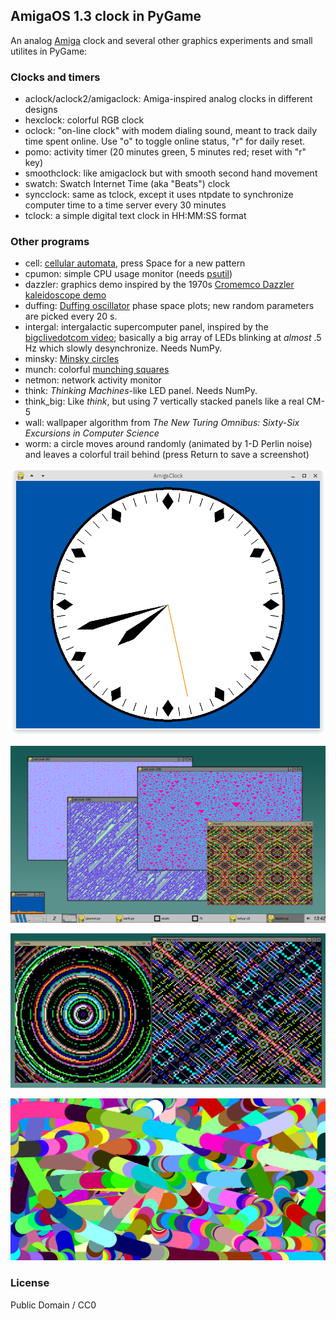 ## AmigaOS 1.3 clock in PyGame

An analog [Amiga](https://en.wikipedia.org/wiki/Amiga) clock and several other graphics experiments and small utilites in PyGame:

### Clocks and timers

* aclock/aclock2/amigaclock: Amiga-inspired analog clocks in different designs
* hexclock: colorful RGB clock
* oclock: "on-line clock" with modem dialing sound, meant to track daily time spent online. Use "o" to toggle online status, "r" for daily reset.
* pomo: activity timer (20 minutes green, 5 minutes red; reset with "r" key)
* smoothclock: like amigaclock but with smooth second hand movement
* swatch: Swatch Internet Time (aka "Beats") clock
* syncclock: same as tclock, except it uses ntpdate to synchronize computer time to a time server every 30 minutes
* tclock: a simple digital text clock in HH:MM:SS format

### Other programs

* cell: [cellular automata](https://en.wikipedia.org/wiki/Elementary_cellular_automaton), press Space for a new pattern
* cpumon: simple CPU usage monitor (needs [psutil](https://github.com/giampaolo/psutil))
* dazzler: graphics demo inspired by the 1970s [Cromemco Dazzler kaleidoscope demo](https://www.youtube.com/watch?v=2tDbn1N8EWI)
* duffing: [Duffing oscillator](https://en.wikipedia.org/wiki/Duffing_equation) phase space plots; new random parameters are picked every 20 s.
* intergal: intergalactic supercomputer panel, inspired by the [bigclivedotcom video](https://www.youtube.com/watch?v=7f8jgvvJe-Q); basically a big array of LEDs blinking at _almost_ .5 Hz which slowly desynchronize. Needs NumPy.
* minsky: [Minsky circles](https://www.hakmem.org/#item149)
* munch: colorful [munching squares](https://www.hakmem.org/#item146)
* netmon: network activity monitor
* think: _Thinking Machines_-like LED panel. Needs NumPy.
* think_big: Like _think_, but using 7 vertically stacked panels like a real CM-5
* wall: wallpaper algorithm from *The New Turing Omnibus: Sixty-Six Excursions in Computer Science*
* worm: a circle moves around randomly (animated by 1-D Perlin noise) and leaves a colorful trail behind (press Return to save a screenshot)

![screenshot1](amigaclock.png "AmigaClock screenshot")

![screenshot2](screenshot.png "Cell, Dazzler, cpumon screenshot")

![screenshot3](screenshot2.png "Circles and Munch screenshot")

![screenshot4](worm.png "Worm screenshot")

### License

Public Domain / CC0


